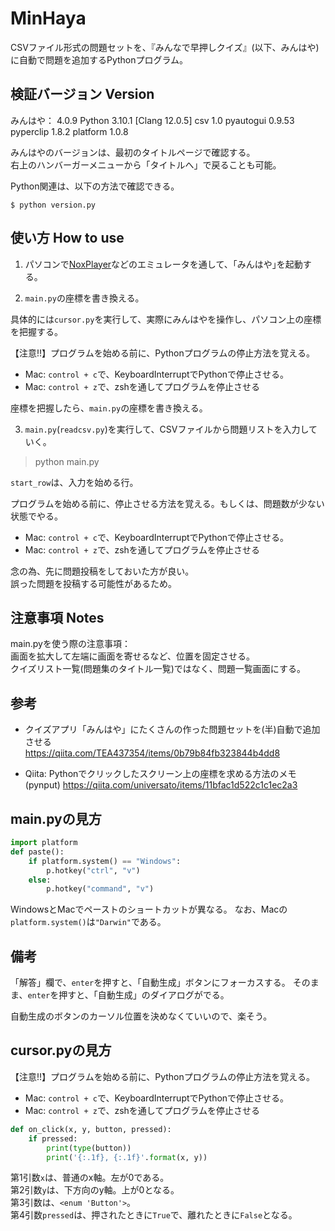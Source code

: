 # MinHaya

CSVファイル形式の問題セットを、『みんなで早押しクイズ』(以下、みんはや)に自動で問題を追加するPythonプログラム。 

## 検証バージョン Version

みんはや： 4.0.9
Python    3.10.1 [Clang 12.0.5]
csv       1.0
pyautogui 0.9.53
pyperclip 1.8.2
platform  1.0.8

みんはやのバージョンは、最初のタイトルページで確認する。  
右上のハンバーガーメニューから「タイトルへ」で戻ることも可能。  

Python関連は、以下の方法で確認できる。

```console
$ python version.py
```

## 使い方 How to use

1. パソコンで[NoxPlayer](https://www.bignox.com/)などのエミュレータを通して、｢みんはや｣を起動する。  

2. `main.py`の座標を書き換える。  

具体的には`cursor.py`を実行して、実際にみんはやを操作し、パソコン上の座標を把握する。  

【注意!!】プログラムを始める前に、Pythonプログラムの停止方法を覚える。  
- Mac: `control + c`で、KeyboardInterruptでPythonで停止させる。  
- Mac: `control + z`で、zshを通してプログラムを停止させる  

座標を把握したら、`main.py`の座標を書き換える。  

3. `main.py`(`readcsv.py`)を実行して、CSVファイルから問題リストを入力していく。  

> python main.py

`start_row`は、入力を始める行。  

プログラムを始める前に、停止させる方法を覚える。もしくは、問題数が少ない状態でやる。
- Mac: `control + c`で、KeyboardInterruptでPythonで停止させる。
- Mac: `control + z`で、zshを通してプログラムを停止させる

念の為、先に問題投稿をしておいた方が良い。  
誤った問題を投稿する可能性があるため。  



## 注意事項 Notes

main.pyを使う際の注意事項：  
画面を拡大して左端に画面を寄せるなど、位置を固定させる。  
クイズリスト一覧(問題集のタイトル一覧)ではなく、問題一覧画面にする。  


## 参考

- クイズアプリ「みんはや」にたくさんの作った問題セットを(半)自動で追加させる  
  https://qiita.com/TEA437354/items/0b79b84fb323844b4dd8

- Qiita: Pythonでクリックしたスクリーン上の座標を求める方法のメモ(pynput)
  https://qiita.com/universato/items/11bfac1d522c1c1ec2a3

## main.pyの見方

```python
import platform
def paste():
    if platform.system() == "Windows":
        p.hotkey("ctrl", "v")
    else:
        p.hotkey("command", "v")
```
WindowsとMacでペーストのショートカットが異なる。
なお、Macの`platform.system()`は`"Darwin"`である。


## 備考

「解答」欄で、`enter`を押すと、「自動生成」ボタンにフォーカスする。
そのまま、`enter`を押すと、「自動生成」のダイアログがでる。

自動生成のボタンのカーソル位置を決めなくていいので、楽そう。

## cursor.pyの見方

【注意!!】プログラムを始める前に、Pythonプログラムの停止方法を覚える。
- Mac: `control + c`で、KeyboardInterruptでPythonで停止させる。
- Mac: `control + z`で、zshを通してプログラムを停止させる


```python
def on_click(x, y, button, pressed):
    if pressed:
        print(type(button))
        print('{:.1f}, {:.1f}'.format(x, y))
```

第1引数`x`は、普通のx軸。左が0である。  
第2引数`y`は、下方向のy軸。上が0となる。  
第3引数は、`<enum 'Button'>`。  
第4引数`pressed`は、押されたときに`True`で、離れたときに`False`となる。  
